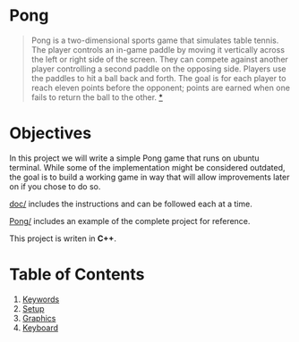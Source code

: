 # Pong

> Pong is a two-dimensional sports game that simulates table tennis. The player controls an in-game paddle by moving it vertically across the left or right side of the screen. They can compete against another player controlling a second paddle on the opposing side. Players use the paddles to hit a ball back and forth. The goal is for each player to reach eleven points before the opponent; points are earned when one fails to return the ball to the other. [*](https://en.wikipedia.org/wiki/Pong)

# Objectives

In this project we will write a simple Pong game that runs on ubuntu terminal.
While some of the implementation might be considered outdated, the goal is to build a working game in way that will allow improvements later on if you chose to do so.

[doc/](doc/) includes the instructions and can be followed each at a time.

[Pong/](Pong/) includes an example of the complete project for reference.

This project is writen in **C++**.

# Table of Contents

1. [Keywords](doc/1_keywords.md)
2. [Setup](doc/2_setup.md)
3. [Graphics](doc/3_graphics.md)
4. [Keyboard](doc/4_keyboard.md)




